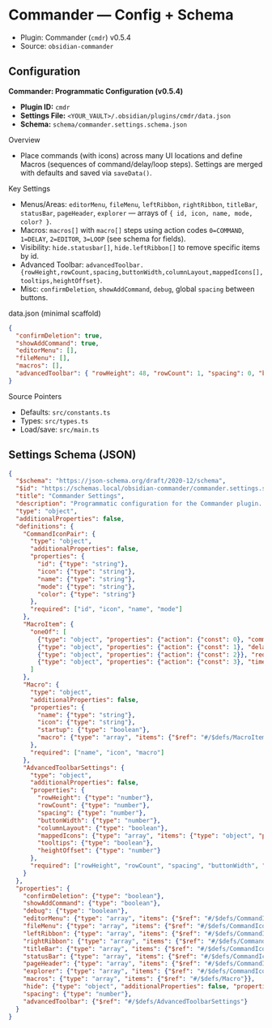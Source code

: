 # Commander — Config + Schema

- Plugin: Commander (`cmdr`) v0.5.4
- Source: `obsidian-commander`

## Configuration

**Commander: Programmatic Configuration (v0.5.4)**

- **Plugin ID:** `cmdr`
- **Settings File:** `<YOUR_VAULT>/.obsidian/plugins/cmdr/data.json`
- **Schema:** `schema/commander.settings.schema.json`

Overview
- Place commands (with icons) across many UI locations and define Macros (sequences of command/delay/loop steps). Settings are merged with defaults and saved via `saveData()`.

Key Settings
- Menus/Areas: `editorMenu`, `fileMenu`, `leftRibbon`, `rightRibbon`, `titleBar`, `statusBar`, `pageHeader`, `explorer` — arrays of `{ id, icon, name, mode, color? }`.
- Macros: `macros[]` with `macro[]` steps using action codes `0=COMMAND`, `1=DELAY`, `2=EDITOR`, `3=LOOP` (see schema for fields).
- Visibility: `hide.statusbar[]`, `hide.leftRibbon[]` to remove specific items by id.
- Advanced Toolbar: `advancedToolbar.{rowHeight,rowCount,spacing,buttonWidth,columnLayout,mappedIcons[],tooltips,heightOffset}`.
- Misc: `confirmDeletion`, `showAddCommand`, `debug`, global `spacing` between buttons.

data.json (minimal scaffold)
```json
{
  "confirmDeletion": true,
  "showAddCommand": true,
  "editorMenu": [],
  "fileMenu": [],
  "macros": [],
  "advancedToolbar": { "rowHeight": 48, "rowCount": 1, "spacing": 0, "buttonWidth": 48, "columnLayout": false, "mappedIcons": [], "tooltips": false, "heightOffset": 0 }
}
```

Source Pointers
- Defaults: `src/constants.ts`
- Types: `src/types.ts`
- Load/save: `src/main.ts`

## Settings Schema (JSON)

```json
{
  "$schema": "https://json-schema.org/draft/2020-12/schema",
  "$id": "https://schemas.local/obsidian-commander/commander.settings.schema.json",
  "title": "Commander Settings",
  "description": "Programmatic configuration for the Commander plugin. Based on src/types.ts and src/constants.ts.",
  "type": "object",
  "additionalProperties": false,
  "definitions": {
    "CommandIconPair": {
      "type": "object",
      "additionalProperties": false,
      "properties": {
        "id": {"type": "string"},
        "icon": {"type": "string"},
        "name": {"type": "string"},
        "mode": {"type": "string"},
        "color": {"type": "string"}
      },
      "required": ["id", "icon", "name", "mode"]
    },
    "MacroItem": {
      "oneOf": [
        {"type": "object", "properties": {"action": {"const": 0}, "commandId": {"type": "string"}}, "required": ["action", "commandId"], "additionalProperties": false},
        {"type": "object", "properties": {"action": {"const": 1}, "delay": {"type": "number"}}, "required": ["action", "delay"], "additionalProperties": false},
        {"type": "object", "properties": {"action": {"const": 2}}, "required": ["action"], "additionalProperties": false},
        {"type": "object", "properties": {"action": {"const": 3}, "times": {"type": "number"}, "commandId": {"type": "string"}}, "required": ["action", "times", "commandId"], "additionalProperties": false}
      ]
    },
    "Macro": {
      "type": "object",
      "additionalProperties": false,
      "properties": {
        "name": {"type": "string"},
        "icon": {"type": "string"},
        "startup": {"type": "boolean"},
        "macro": {"type": "array", "items": {"$ref": "#/$defs/MacroItem"}}
      },
      "required": ["name", "icon", "macro"]
    },
    "AdvancedToolbarSettings": {
      "type": "object",
      "additionalProperties": false,
      "properties": {
        "rowHeight": {"type": "number"},
        "rowCount": {"type": "number"},
        "spacing": {"type": "number"},
        "buttonWidth": {"type": "number"},
        "columnLayout": {"type": "boolean"},
        "mappedIcons": {"type": "array", "items": {"type": "object", "properties": {"iconID": {"type": "string"}, "commandID": {"type": "string"}}, "required": ["iconID", "commandID"], "additionalProperties": false}},
        "tooltips": {"type": "boolean"},
        "heightOffset": {"type": "number"}
      },
      "required": ["rowHeight", "rowCount", "spacing", "buttonWidth", "columnLayout", "mappedIcons", "tooltips", "heightOffset"]
    }
  },
  "properties": {
    "confirmDeletion": {"type": "boolean"},
    "showAddCommand": {"type": "boolean"},
    "debug": {"type": "boolean"},
    "editorMenu": {"type": "array", "items": {"$ref": "#/$defs/CommandIconPair"}},
    "fileMenu": {"type": "array", "items": {"$ref": "#/$defs/CommandIconPair"}},
    "leftRibbon": {"type": "array", "items": {"$ref": "#/$defs/CommandIconPair"}},
    "rightRibbon": {"type": "array", "items": {"$ref": "#/$defs/CommandIconPair"}},
    "titleBar": {"type": "array", "items": {"$ref": "#/$defs/CommandIconPair"}},
    "statusBar": {"type": "array", "items": {"$ref": "#/$defs/CommandIconPair"}},
    "pageHeader": {"type": "array", "items": {"$ref": "#/$defs/CommandIconPair"}},
    "explorer": {"type": "array", "items": {"$ref": "#/$defs/CommandIconPair"}},
    "macros": {"type": "array", "items": {"$ref": "#/$defs/Macro"}},
    "hide": {"type": "object", "additionalProperties": false, "properties": {"statusbar": {"type": "array", "items": {"type": "string"}}, "leftRibbon": {"type": "array", "items": {"type": "string"}}}},
    "spacing": {"type": "number"},
    "advancedToolbar": {"$ref": "#/$defs/AdvancedToolbarSettings"}
  }
}
```

